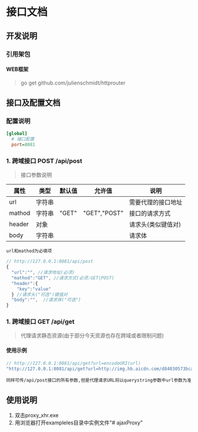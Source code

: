 # 接口文档

## 开发说明

### 引用架包

#### WEB框架

> go get github.com/julienschmidt/httprouter

## 接口及配置文档

### 配置说明

```ini
[global]
  # 端口配置
  port=8081
```

### 1. 跨域接口 POST /api/post

> 接口参数说明

属性|类型|默认值|允许值|说明
-|-|-|-|-
url|字符串|||需要代理的接口地址
mathod|字符串|"GET"|"GET","POST"|接口的请求方式
header|对象|||请求头(类似键值对)
body|字符串|||请求体

    url和mathod为必填项

```javascript
// http://127.0.0.1:8081/api/post
{
  "url":"", //请求地址(必须)
  "mathod":"GET", //请求方式(必须:GET|POST)
  "header":{
    "key":"value"
  } //请求头("可选")键值对
  "body":"",  //请求体("可选")
}
```

### 1. 跨域接口 GET /api/get

> 代理请求静态资源(由于部分今天资源也存在跨域或者限制问题)

#### 使用示例

```javascript
// http://127.0.0.1:8081/api/get?url=encodeURI(url)
"http://127.0.0.1:8081/api/get?url=http://img.hb.aicdn.com/d84030573bcad38920ba4b2248cd98cde343c52722674-0PEN0M"
```

    同样可传/api/post接口的所有参数,但是代理请求URL将以querystring参数中url参数为准

## 使用说明

1. 双击proxy_xhr.exe
2. 用浏览器打开exampleles目录中实例文件"# ajaxProxy" 
